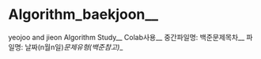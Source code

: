 # Algorithm_baekjoon__
yeojoo and jieon Algorithm Study__
Colab사용__
중간파일명: 백준문제목차__
파일명: 날짜(n월n일)_문제유형(백준참고)__
